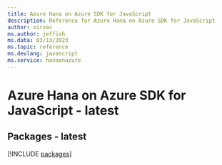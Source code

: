 ```yaml
---
title: Azure Hana on Azure SDK for JavaScript
description: Reference for Azure Hana on Azure SDK for JavaScript
author: xirzec
ms.author: jeffish
ms.data: 03/13/2023
ms.topic: reference
ms.devlang: javascript
ms.service: hanaonazure
---
```

# Azure Hana on Azure SDK for JavaScript - latest
## Packages - latest
[!INCLUDE [packages](hana-on-azure-index.md)]